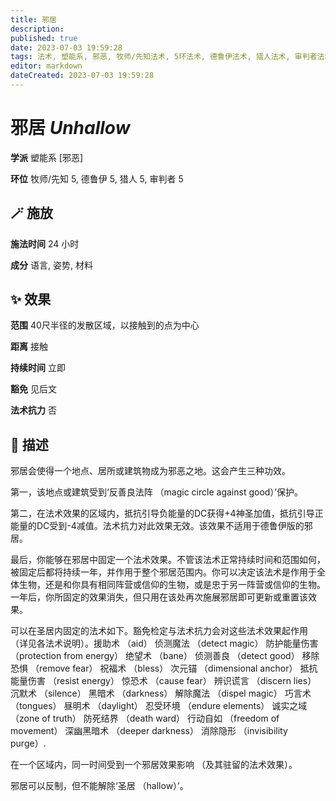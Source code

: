 ```yaml
---
title: 邪居
description: 
published: true
date: 2023-07-03 19:59:28
tags: 法术, 塑能系, 邪恶, 牧师/先知法术, 5环法术, 德鲁伊法术, 猎人法术, 审判者法术
editor: markdown
dateCreated: 2023-07-03 19:59:28
---
```


# **邪居** *Unhallow*

**学派** 塑能系 \[邪恶\] 

**环位** 牧师/先知 5, 德鲁伊 5, 猎人 5, 审判者 5

## 🪄 施放

**施法时间** 24 小时

**成分** 语言, 姿势, 材料

## ✨ 效果  

**范围** 40尺半径的发散区域，以接触到的点为中心

**距离** 接触  

**持续时间** 立即 

**豁免** 见后文

**法术抗力** 否

## 📖 描述

邪居会使得一个地点、居所或建筑物成为邪恶之地。这会产生三种功效。

第一，该地点或建筑受到‘反善良法阵 （magic circle against good）’保护。

第二，在法术效果的区域内，抵抗引导负能量的DC获得+4神圣加值，抵抗引导正能量的DC受到-4减值。法术抗力对此效果无效。该效果不适用于德鲁伊版的邪居。

最后，你能够在邪居中固定一个法术效果。不管该法术正常持续时间和范围如何，被固定后都将持续一年，并作用于整个邪居范围内。你可以决定该法术是作用于全体生物，还是和你具有相同阵营或信仰的生物，或是忠于另一阵营或信仰的生物。一年后，你所固定的效果消失，但只用在该处再次施展邪居即可更新或重置该效果。

可以在圣居内固定的法术如下。豁免检定与法术抗力会对这些法术效果起作用 （详见各法术说明）。援助术 （aid）  侦测魔法 （detect magic）  防护能量伤害 （protection from energy）  绝望术 （bane）  侦测善良 （detect good）  移除恐惧 （remove fear）  祝福术 （bless）  次元锚 （dimensional anchor）  抵抗能量伤害 （resist energy）  惊恐术 （cause fear）  辨识谎言 （discern lies）  沉默术 （silence）  黑暗术 （darkness）  解除魔法 （dispel magic）  巧言术 （tongues）  昼明术 （daylight）  忍受环境 （endure elements）  诚实之域 （zone of truth）  防死结界 （death ward）  行动自如 （freedom of movement）  深幽黑暗术 （deeper darkness）  消除隐形 （invisibility purge）.

在一个区域内，同一时间受到一个邪居效果影响 （及其驻留的法术效果）。

邪居可以反制，但不能解除‘圣居 （hallow）’。
    